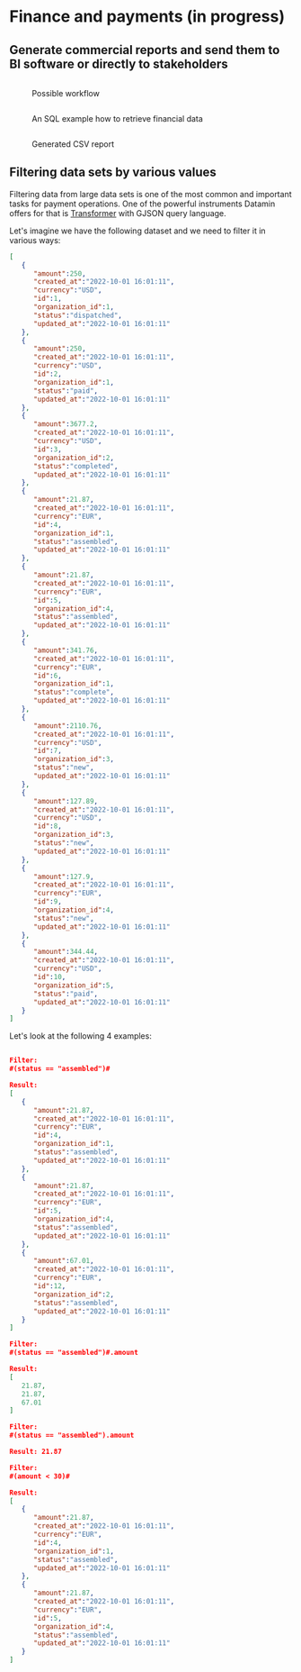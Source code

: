 # Finance and payments (in progress)

## Generate commercial reports and send them to BI software or directly to stakeholders

<figure><img src="../.gitbook/assets/Screenshot 2022-10-02 at 00.10.03.png" alt=""><figcaption><p>Possible workflow</p></figcaption></figure>

<figure><img src="../.gitbook/assets/Screenshot 2022-10-02 at 00.10.25.png" alt=""><figcaption><p>An SQL example how to retrieve financial data</p></figcaption></figure>

<figure><img src="../.gitbook/assets/Screenshot 2022-10-02 at 00.11.07.png" alt=""><figcaption><p>Generated CSV report</p></figcaption></figure>



## Filtering data sets by various values

Filtering data from large data sets is one of the most common and important tasks for payment operations. One of the powerful instruments Datamin offers for that is [Transformer](../workflows-and-actions/tasks-ip/transformers.md#extracting-and-filtering-data-with-gjson) with GJSON query language.

Let's imagine we have the following dataset and we need to filter it in various ways:

```json
[
   {
      "amount":250,
      "created_at":"2022-10-01 16:01:11",
      "currency":"USD",
      "id":1,
      "organization_id":1,
      "status":"dispatched",
      "updated_at":"2022-10-01 16:01:11"
   },
   {
      "amount":250,
      "created_at":"2022-10-01 16:01:11",
      "currency":"USD",
      "id":2,
      "organization_id":1,
      "status":"paid",
      "updated_at":"2022-10-01 16:01:11"
   },
   {
      "amount":3677.2,
      "created_at":"2022-10-01 16:01:11",
      "currency":"USD",
      "id":3,
      "organization_id":2,
      "status":"completed",
      "updated_at":"2022-10-01 16:01:11"
   },
   {
      "amount":21.87,
      "created_at":"2022-10-01 16:01:11",
      "currency":"EUR",
      "id":4,
      "organization_id":1,
      "status":"assembled",
      "updated_at":"2022-10-01 16:01:11"
   },
   {
      "amount":21.87,
      "created_at":"2022-10-01 16:01:11",
      "currency":"EUR",
      "id":5,
      "organization_id":4,
      "status":"assembled",
      "updated_at":"2022-10-01 16:01:11"
   },
   {
      "amount":341.76,
      "created_at":"2022-10-01 16:01:11",
      "currency":"EUR",
      "id":6,
      "organization_id":1,
      "status":"complete",
      "updated_at":"2022-10-01 16:01:11"
   },
   {
      "amount":2110.76,
      "created_at":"2022-10-01 16:01:11",
      "currency":"USD",
      "id":7,
      "organization_id":3,
      "status":"new",
      "updated_at":"2022-10-01 16:01:11"
   },
   {
      "amount":127.89,
      "created_at":"2022-10-01 16:01:11",
      "currency":"USD",
      "id":8,
      "organization_id":3,
      "status":"new",
      "updated_at":"2022-10-01 16:01:11"
   },
   {
      "amount":127.9,
      "created_at":"2022-10-01 16:01:11",
      "currency":"EUR",
      "id":9,
      "organization_id":4,
      "status":"new",
      "updated_at":"2022-10-01 16:01:11"
   },
   {
      "amount":344.44,
      "created_at":"2022-10-01 16:01:11",
      "currency":"USD",
      "id":10,
      "organization_id":5,
      "status":"paid",
      "updated_at":"2022-10-01 16:01:11"
   }
]
```

Let's look at the following 4 examples:

<figure><img src="../.gitbook/assets/Screenshot 2022-10-06 at 14.12.18.png" alt=""><figcaption></figcaption></figure>

```json
Filter: 
#(status == "assembled")#

Result:
[
   {
      "amount":21.87,
      "created_at":"2022-10-01 16:01:11",
      "currency":"EUR",
      "id":4,
      "organization_id":1,
      "status":"assembled",
      "updated_at":"2022-10-01 16:01:11"
   },
   {
      "amount":21.87,
      "created_at":"2022-10-01 16:01:11",
      "currency":"EUR",
      "id":5,
      "organization_id":4,
      "status":"assembled",
      "updated_at":"2022-10-01 16:01:11"
   },
   {
      "amount":67.01,
      "created_at":"2022-10-01 16:01:11",
      "currency":"EUR",
      "id":12,
      "organization_id":2,
      "status":"assembled",
      "updated_at":"2022-10-01 16:01:11"
   }
]

Filter:
#(status == "assembled")#.amount

Result:
[
   21.87,
   21.87,
   67.01
]

Filter:
#(status == "assembled").amount

Result: 21.87

Filter: 
#(amount < 30)#

Result: 
[
   {
      "amount":21.87,
      "created_at":"2022-10-01 16:01:11",
      "currency":"EUR",
      "id":4,
      "organization_id":1,
      "status":"assembled",
      "updated_at":"2022-10-01 16:01:11"
   },
   {
      "amount":21.87,
      "created_at":"2022-10-01 16:01:11",
      "currency":"EUR",
      "id":5,
      "organization_id":4,
      "status":"assembled",
      "updated_at":"2022-10-01 16:01:11"
   }
]
```
